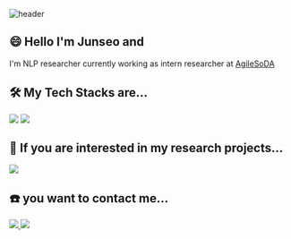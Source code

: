 ![header](https://capsule-render.vercel.app/api?type=wave&&color=timeGradient&animation=fadeIn)

## 😄 Hello I'm Junseo and
I'm NLP researcher currently working as intern researcher at <a href="http://agilesoda.com/">AgileSoDA</a>

## 🛠 My Tech Stacks are...
 <img src="https://img.shields.io/badge/PyTorch-EE4C2C?style=flat-square&logo=PyTorch&logoColor=white"/></a>
 <img src="https://img.shields.io/badge/Python-3776AB?style=flat-square&logo=Python&logoColor=white"/></a>
 
## 🔭 If you are interested in my research projects...

  <a href="https://tiny-harp-c0f.notion.site/Junseo-Jang-dcb4524e89eb48b0992b7240ee0cce10">
    <img src="https://img.shields.io/badge/notion-black?style=flat-square&logo=Notion&logoColor=white"/>
  </a>
  
## ☎️ you want to contact me...

  <a href="https://www.instagram.com/jungrafia/">
    <img src="https://img.shields.io/badge/Instagram-E4405F?style=flat-square&logo=Instagram&logoColor=white"/>
  </a>
  <a href="jjs97612@gmail.com">
    <img src="https://img.shields.io/badge/Gmail-EA4335?style=flat-square&logo=Gmail&logoColor=white"/>
  </a>
<!--
**junseo-jang/junseo-jang** is a ✨ _special_ ✨ repository because its `README.md` (this file) appears on your GitHub profile.

Here are some ideas to get you started:

- 🔭 I’m currently working on ...
- 🌱 I’m currently learning ...
- 👯 I’m looking to collaborate on ...
- 🤔 I’m looking for help with ...
- 💬 Ask me about ...
- 📫 How to reach me: ...
- 😄 Pronouns: ...
- ⚡ Fun fact: ...
-->
